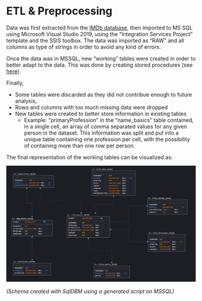 # ETL & Preprocessing

Data was first extracted from the [IMDb database](https://datasets.imdbws.com/), then imported to MS SQL using Microsoft Visual Studio 2019, using the “Integration Services Project” template and the SSIS toolbox.  The data was imported as “RAW” and all columns as type of strings in order to avoid any kind of errors.

Once the data was in MSSQL, new “working” tables were created in order to better adapt to the data. This was done by creating stored procedures (see [here](...https...)).

Finally, 

- Some tables were discarded as they did not contribue enough to future analysis,
- Rows and columns with too much missing data were dropped
- New tables were created to better store information in existing tables
    - Example: “primaryProfession” in the “name_basics” table contained, in a single cell, an array of comma separated values for any given person in the dataset. This information was split and put into a unique table containing one profession per cell, with the possibility of containing more than one row per person.
    

The final representation of the working tables can be visualized as:

![Untitled](https://github.com/pcmaldonado/IMDb/blob/main/Preprocessing/FULL_EntityRelationshipSchema.png)

*(Schema created with SqlDBM using a generated script on MSSQL)*